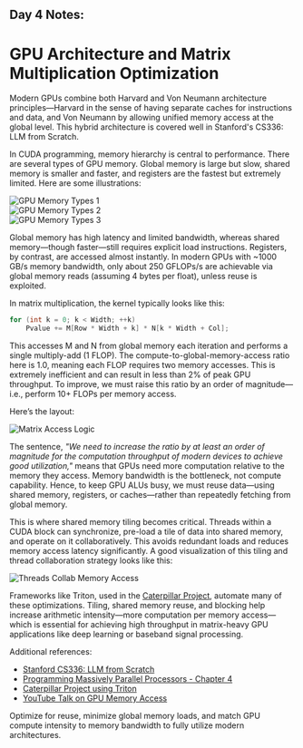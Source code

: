 Day 4 Notes: 
---

# GPU Architecture and Matrix Multiplication Optimization

Modern GPUs combine both Harvard and Von Neumann architecture principles—Harvard in the sense of having separate caches for instructions and data, and Von Neumann by allowing unified memory access at the global level. This hybrid architecture is covered well in Stanford's CS336: LLM from Scratch.

In CUDA programming, memory hierarchy is central to performance. There are several types of GPU memory. Global memory is large but slow, shared memory is smaller and faster, and registers are the fastest but extremely limited. Here are some illustrations:

![GPU Memory Types 1](https://github.com/user-attachments/assets/6004d111-fe63-4aa8-ac8b-5a60df7854a3)  
![GPU Memory Types 2](https://github.com/user-attachments/assets/64604cbf-5503-468e-8d1a-d780b75e87b1)  
![GPU Memory Types 3](https://github.com/user-attachments/assets/7ff924b7-79b4-4b29-98af-156ad186442b)

Global memory has high latency and limited bandwidth, whereas shared memory—though faster—still requires explicit load instructions. Registers, by contrast, are accessed almost instantly. In modern GPUs with ~1000 GB/s memory bandwidth, only about 250 GFLOPs/s are achievable via global memory reads (assuming 4 bytes per float), unless reuse is exploited.

In matrix multiplication, the kernel typically looks like this:

```cpp
for (int k = 0; k < Width; ++k)
    Pvalue += M[Row * Width + k] * N[k * Width + Col];
````

This accesses M and N from global memory each iteration and performs a single multiply-add (1 FLOP). The compute-to-global-memory-access ratio here is 1.0, meaning each FLOP requires two memory accesses. This is extremely inefficient and can result in less than 2% of peak GPU throughput. To improve, we must raise this ratio by an order of magnitude—i.e., perform 10+ FLOPs per memory access.

Here’s the layout:

![Matrix Access Logic](https://github.com/user-attachments/assets/7baef47f-5ca7-4976-a896-627935b48f2f)

The sentence, *"We need to increase the ratio by at least an order of magnitude for the computation throughput of modern devices to achieve good utilization,"* means that GPUs need more computation relative to the memory they access. Memory bandwidth is the bottleneck, not compute capability. Hence, to keep GPU ALUs busy, we must reuse data—using shared memory, registers, or caches—rather than repeatedly fetching from global memory.

This is where shared memory tiling becomes critical. Threads within a CUDA block can synchronize, pre-load a tile of data into shared memory, and operate on it collaboratively. This avoids redundant loads and reduces memory access latency significantly. A good visualization of this tiling and thread collaboration strategy looks like this:

![Threads Collab Memory Access](https://github.com/user-attachments/assets/79030443-fc2a-4431-902c-e9ef257eaecf)

Frameworks like Triton, used in the [Caterpillar Project](https://github.com/yogeshsinghrbt/caterpillar), automate many of these optimizations. Tiling, shared memory reuse, and blocking help increase arithmetic intensity—more computation per memory access—which is essential for achieving high throughput in matrix-heavy GPU applications like deep learning or baseband signal processing.

Additional references:

* [Stanford CS336: LLM from Scratch](https://web.stanford.edu/class/cs336/)
* [Programming Massively Parallel Processors - Chapter 4](https://github.com/R100001/Programming-Massively-Parallel-Processors/tree/master/Chapters/Ch04%20-%20Memory%20And%20Data%20Locality)
* [Caterpillar Project using Triton](https://github.com/yogeshsinghrbt/caterpillar)
* [YouTube Talk on GPU Memory Access](https://www.youtube.com/watch?v=6OBtO9niT00)

Optimize for reuse, minimize global memory loads, and match GPU compute intensity to memory bandwidth to fully utilize modern architectures.

```
